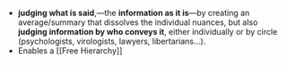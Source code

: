 - __judging what is said__,—the __information as it is__—by creating an average/summary that dissolves the individual nuances, but also **__judging information by who conveys it__**, either individually or by circle (psychologists, virologists, lawyers, libertarians...).
- Enables a [[Free Hierarchy]]
